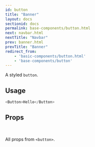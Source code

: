 ```yaml
---
id: button
title: "Banner"
layout: docs
sectionid: docs
permalink: base-components/button.html
next: navbar.html
nextTitle: "Navbar"
prev: banner.html
prevTitle: "Banner"
redirect_from:
    - 'basic-components/button.html'
    - 'base-components/button'
---
```


A styled `button`.

## Usage

```js
<Button>Hello</Button>
```

## Props

<br />

All props from `<button>`.


